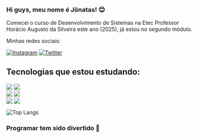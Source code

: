 ### Hi guys, meu nome é Jônatas! 😊
<p>Comecei o curso de Desenvolvimento de Sistemas na Etec Professor Horácio Augusto da Silveira este ano (2025), já estou no segundo módulo.</p>
<p>Minhas redes sociais:</p>

[![Instagram](https://img.shields.io/badge/Instagram-E4405F?style=for-the-badge&logo=instagram&logoColor=white)](https://www.instagram.com/jonatasolixd/)
[![Twitter](https://img.shields.io/badge/Twitter-000000?style=for-the-badge&logo=x&logoColor=white)](https://x.com/JonatasoliXD)

## Tecnologias que estou estudando:

<img align="center" src="https://img.shields.io/badge/JavaScript-fde910"> <img align="center" src="https://img.shields.io/badge/C Sharp-9179e4"> <br>
<img align="center" src="https://img.shields.io/badge/HTML-ffae00"> <img align="center" src="https://img.shields.io/badge/Java-eD8b00"> <br>
<img align="center" src="https://img.shields.io/badge/CSS-1919e6"> <img align="center" src="https://img.shields.io/badge/SQL-00ff00">

![Top Langs](https://github-readme-stats.vercel.app/api/top-langs/?username=Jolimenezes&layout=compact&theme=midnight-purple&locale=pt-br)

### Programar tem sido divertido 🤠


<!--
**Jolimenezes/Jolimenezes** is a ✨ _special_ ✨ repository because its `README.md` (this file) appears on your GitHub profile.

Here are some ideas to get you started:

- 🔭 I’m currently working on ...
- 🌱 I’m currently learning ...
- 👯 I’m looking to collaborate on ...
- 🤔 I’m looking for help with ...
- 💬 Ask me about ...
- 📫 How to reach me: ...
- 😄 Pronouns: ...
- ⚡ Fun fact: ...
-->
